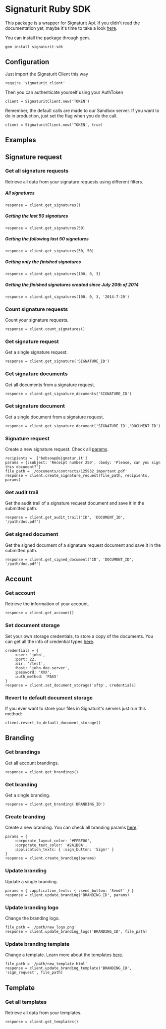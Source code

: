 Signaturit Ruby SDK
===================

This package is a wrapper for Signaturit Api. If you didn't read the documentation yet, maybe it's time to take a look [here](http://docs.signaturit.com/).

You can install the package through gem.

```
gem install signaturit-sdk
```

Configuration
-------------

Just import the Signaturit Client this way

```
require 'signaturit_client'
```

Then you can authenticate yourself using your AuthToken

```
client = SignaturitClient.new('TOKEN')
```

Remember, the default calls are made to our Sandbox server. If you want to do in production, just set the flag when you do the call.

```
client = SignaturitClient.new('TOKEN', true)
```

Examples
--------

## Signature request

### Get all signature requests

Retrieve all data from your signature requests using different filters.

##### All signatures

```
response = client.get_signatures()
```

##### Getting the last 50 signatures

```
response = client.get_signatures(50)
```

##### Getting the following last 50 signatures

```
response = client.get_signatures(50, 50)
```

##### Getting only the finished signatures 

```
response = client.get_signatures(100, 0, 3)
```

##### Getting the finished signatures created since July 20th of 2014

```
response = client.get_signatures(100, 0, 3, '2014-7-20')
```

### Count signature requests

Count your signature requests.

```
response = client.count_signatures()
```

### Get signature request

Get a single signature request.

```
response = client.get_signature('SIGNATURE_ID')
```

### Get signature documents

Get all documents from a signature request.

```
response = client.get_signature_documents('SIGNATURE_ID')
```

### Get signature document

Get a single document from a signature request.

```
response = client.get_signature_document('SIGNATURE_ID','DOCUMENT_ID')
```

### Signature request

Create a new signature request. Check all [params](http://docs.signaturit.com/api/#sign_create_sign).

```
recipients =  ['bobsoap@signatur.it']
params = {:subject: 'Receipt number 250', :body: 'Please, can you sign this document?'}
file_path = '/documents/contracts/125932_important.pdf'
response = client.create_signature_request(file_path, recipients, params)
```

### Get audit trail

Get the audit trail of a signature request document and save it in the submitted path.

```
response = client.get_audit_trail('ID', 'DOCUMENT_ID', '/path/doc.pdf')
```

### Get signed document

Get the signed document of a signature request document and save it in the submitted path.

```
response = client.get_signed_document('ID', 'DOCUMENT_ID', '/path/doc.pdf')
```

## Account

### Get account

Retrieve the information of your account.

```
response = client.get_account()
```

### Set document storage

Set your own storage credentials, to store a copy of the documents. You can get all the info of credential types [here](http://docs.signaturit.com/api/#account_set_credentials).

```
credentials = {
    :user: 'john',
    :port: 22,
    :dir: '/test',
    :host: 'john.doe.server',
    :password: 'XXX',
    :auth_method: 'PASS'
}
response = client.set_document_storage('sftp', credentials)
```

### Revert to default document storage

If you ever want to store your files in Signaturit's servers just run this method:

```
client.revert_to_default_document_storage()
```

## Branding

### Get brandings

Get all account brandings.

```
response = client.get_brandings()
```

### Get branding

Get a single branding.

```
response = client.get_branding('BRANDING_ID')
```

### Create branding

Create a new branding. You can check all branding params [here](http://docs.signaturit.com/api/#set_branding).`

```
params = {
    :corporate_layout_color: '#FFBF00',
    :corporate_text_color: '#2A1B0A',
    :application_texts: { :sign_button: 'Sign!' }
}
response = client.create_branding(params)
```

### Update branding

Update a single branding.

```
params = { :application_texts: { :send_button: 'Send!' } }
response = client.update_branding('BRANDING_ID', params)
```

### Update branding logo

Change the branding logo.

```
file_path = '/path/new_logo.png'
response = client.update_branding_logo('BRANDING_ID', file_path)
```

### Update branding template

Change a template. Learn more about the templates [here](http://docs.signaturit.com/api/#put_template_branding).

```
file_path = '/path/new_template.html'
response = client.update_branding_template('BRANDING_ID', 'sign_request', file_path)
```

## Template

### Get all templates

Retrieve all data from your templates.

```
response = client.get_templates()
```
